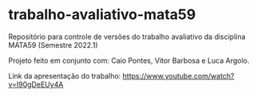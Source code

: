 # trabalho-avaliativo-mata59
Repositório para controle de versões do trabalho avaliativo da disciplina MATA59 (Semestre 2022.1)

Projeto feito em conjunto com: Caio Pontes, Vitor Barbosa e Luca Argolo.

Link da apresentação do trabalho: https://www.youtube.com/watch?v=I90gDeEUy4A
